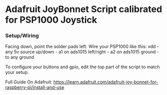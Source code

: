 Adafruit JoyBonnet Script calibrated for PSP1000 Joystick
==================

### Setup/Wiring
Facing down, point the solder pads left.
Wire your PSP1000 like this:
vdd - any 5v source
up/down - a1 on ads1015
left/right - a2 on ads1015
ground - to any ground

To configure your buttons and gpio, edit the top part of the script to match your setup.

Full Guide On Adafruit: https://learn.adafruit.com/adafruit-joy-bonnet-for-raspberry-pi/install-and-use

